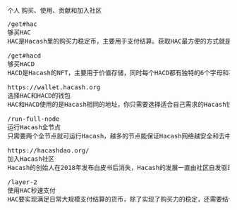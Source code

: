 个人
购买、使用、贡献和加入社区



<pre class="nav">
/get#hac
够买HAC
HAC是Hacash里的购买力稳定币，主要用于支付结算。获取HAC最方便的方式就是直接购买，主要通过交易所的方式。

/get#hacd
够买HACD
HACD是Hacash的NFT，主要用于价值存储，同时每个HACD都有独特的6个字母和不同的艺术展示形式。获取HACD可以直接在交易所购买，但购买特定HACD还没有特别高效的方式。

https://wallet.hacash.org
选择HAC和HACD的钱包
HAC和HACD使用的是Hacash相同的地址，你只需要选择适合自己需求的Hacash钱包进行存储和发送即可。追求便捷可用网页钱包，追求安全可用桌面钱包。

/run-full-node
运行Hacash全节点
只需要两个全节点就可运行Hacash，越多的节点能保证Hacash网络越安全和去中心化，这也意味着Hacash上资产的安全。你只需要用普通设备操作两步就可为Hacash网络的去中心化贡献一份力量。

https://hacashdao.org/
加入Hacash社区
Hacash的创始人在2018年发布白皮书后消失，Hacash的发展一直由社区自发驱动，为了凝聚社区的力量，Hacash的早期成员组织了 HacashDAO来实现Hacash白皮书愿景，欢迎您的加入。

/layer-2
使用HAC秒速支付
HAC要实现满足日常大规模支付结算的货币，除了实现了购买力的稳定，还需要结合一个去中心化，安全和高效的支付体系统。你可以使用该支付系统实现在全球各地的即时支付。
</pre>
